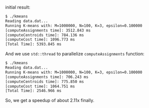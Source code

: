initial result:
```bash
$ ./kmeans 
Reading data.dat...
Running K-means with: M=1000000, N=100, K=3, epsilon=0.100000
[computeAssignments time]: 3512.843 ms
[computeCentroids time]: 784.136 ms
[computeCost time]: 1096.773 ms
[Total Time]: 5393.845 ms
```

And we use `std::thread` to parallelize `computeAssignments` function:
```bash
$ ./kmeans 
Reading data.dat...
Running K-means with: M=1000000, N=100, K=3, epsilon=0.100000
[computeAssignments time]: 706.243 ms
[computeCentroids time]: 775.850 ms
[computeCost time]: 1064.751 ms
[Total Time]: 2546.966 ms
```

So, we get a speedup of about 2.11x finally.